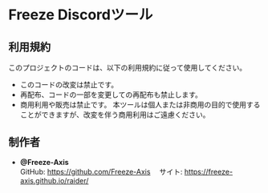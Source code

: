# Freeze Discordツール

## 利用規約

このプロジェクトのコードは、以下の利用規約に従って使用してください。

- このコードの改変は禁止です。
- 再配布、コードの一部を変更しての再配布も禁止します。
- 商用利用や販売は禁止です。
  本ツールは個人または非商用の目的で使用することができますが、改変を伴う商用利用はご遠慮ください。

## 制作者

- **@Freeze-Axis**  
  GitHub: https://github.com/Freeze-Axis
　サイト: https://freeze-axis.github.io/raider/
